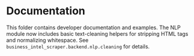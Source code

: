 # Documentation

This folder contains developer documentation and examples. The NLP module now
includes basic text-cleaning helpers for stripping HTML tags and normalizing
whitespace. See `business_intel_scraper.backend.nlp.cleaning` for details.
